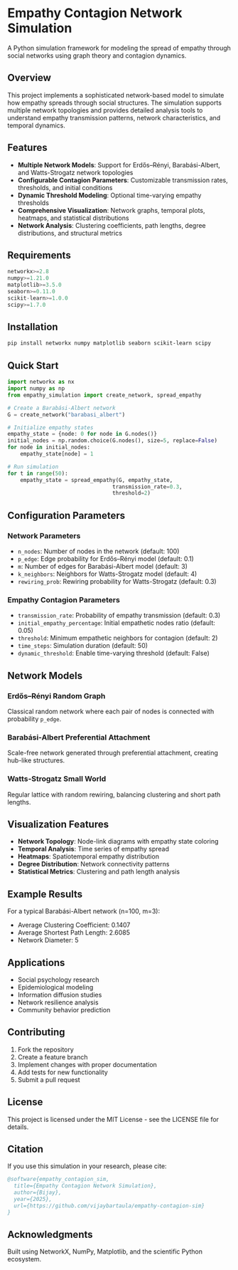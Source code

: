 # Empathy Contagion Network Simulation

A Python simulation framework for modeling the spread of empathy through social networks using graph theory and contagion dynamics.

## Overview

This project implements a sophisticated network-based model to simulate how empathy spreads through social structures. The simulation supports multiple network topologies and provides detailed analysis tools to understand empathy transmission patterns, network characteristics, and temporal dynamics.

## Features

- **Multiple Network Models**: Support for Erdős–Rényi, Barabási-Albert, and Watts-Strogatz network topologies
- **Configurable Contagion Parameters**: Customizable transmission rates, thresholds, and initial conditions
- **Dynamic Threshold Modeling**: Optional time-varying empathy thresholds
- **Comprehensive Visualization**: Network graphs, temporal plots, heatmaps, and statistical distributions
- **Network Analysis**: Clustering coefficients, path lengths, degree distributions, and structural metrics

## Requirements

```python
networkx>=2.8
numpy>=1.21.0
matplotlib>=3.5.0
seaborn>=0.11.0
scikit-learn>=1.0.0
scipy>=1.7.0
```

## Installation

```bash
pip install networkx numpy matplotlib seaborn scikit-learn scipy
```

## Quick Start

```python
import networkx as nx
import numpy as np
from empathy_simulation import create_network, spread_empathy

# Create a Barabási-Albert network
G = create_network("barabasi_albert")

# Initialize empathy states
empathy_state = {node: 0 for node in G.nodes()}
initial_nodes = np.random.choice(G.nodes(), size=5, replace=False)
for node in initial_nodes:
    empathy_state[node] = 1

# Run simulation
for t in range(50):
    empathy_state = spread_empathy(G, empathy_state, 
                                 transmission_rate=0.3, 
                                 threshold=2)
```

## Configuration Parameters

### Network Parameters
- `n_nodes`: Number of nodes in the network (default: 100)
- `p_edge`: Edge probability for Erdős–Rényi model (default: 0.1)
- `m`: Number of edges for Barabási-Albert model (default: 3)
- `k_neighbors`: Neighbors for Watts-Strogatz model (default: 4)
- `rewiring_prob`: Rewiring probability for Watts-Strogatz (default: 0.3)

### Empathy Contagion Parameters
- `transmission_rate`: Probability of empathy transmission (default: 0.3)
- `initial_empathy_percentage`: Initial empathetic nodes ratio (default: 0.05)
- `threshold`: Minimum empathetic neighbors for contagion (default: 2)
- `time_steps`: Simulation duration (default: 50)
- `dynamic_threshold`: Enable time-varying threshold (default: False)

## Network Models

### Erdős–Rényi Random Graph
Classical random network where each pair of nodes is connected with probability `p_edge`.

### Barabási-Albert Preferential Attachment
Scale-free network generated through preferential attachment, creating hub-like structures.

### Watts-Strogatz Small World
Regular lattice with random rewiring, balancing clustering and short path lengths.

## Visualization Features

- **Network Topology**: Node-link diagrams with empathy state coloring
- **Temporal Analysis**: Time series of empathy spread
- **Heatmaps**: Spatiotemporal empathy distribution
- **Degree Distribution**: Network connectivity patterns
- **Statistical Metrics**: Clustering and path length analysis

## Example Results

For a typical Barabási-Albert network (n=100, m=3):
- Average Clustering Coefficient: 0.1407
- Average Shortest Path Length: 2.6085
- Network Diameter: 5

## Applications

- Social psychology research
- Epidemiological modeling
- Information diffusion studies
- Network resilience analysis
- Community behavior prediction

## Contributing

1. Fork the repository
2. Create a feature branch
3. Implement changes with proper documentation
4. Add tests for new functionality
5. Submit a pull request

## License

This project is licensed under the MIT License - see the LICENSE file for details.

## Citation

If you use this simulation in your research, please cite:

```bibtex
@software{empathy_contagion_sim,
  title={Empathy Contagion Network Simulation},
  author={Bijay},
  year={2025},
  url={https://github.com/vijaybartaula/empathy-contagion-sim}
}
```

## Acknowledgments

Built using NetworkX, NumPy, Matplotlib, and the scientific Python ecosystem.
